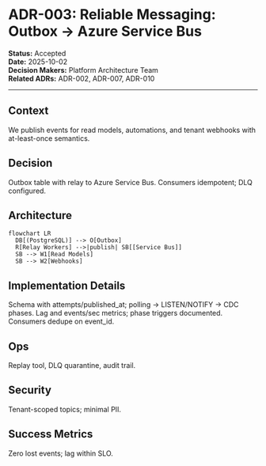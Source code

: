# ADR-003: Reliable Messaging: Outbox → Azure Service Bus

**Status:** Accepted  
**Date:** 2025-10-02  
**Decision Makers:** Platform Architecture Team  
**Related ADRs:** ADR-002, ADR-007, ADR-010

---

## Context
We publish events for read models, automations, and tenant webhooks with at-least-once semantics.

## Decision
Outbox table with relay to Azure Service Bus. Consumers idempotent; DLQ configured.

## Architecture
```mermaid
flowchart LR
  DB[(PostgreSQL)] --> O[Outbox]
  R[Relay Workers] -->|publish| SB[[Service Bus]]
  SB --> W1[Read Models]
  SB --> W2[Webhooks]
```
## Implementation Details
Schema with attempts/published_at; polling → LISTEN/NOTIFY → CDC phases.
Lag and events/sec metrics; phase triggers documented.
Consumers dedupe on event_id.

## Ops
Replay tool, DLQ quarantine, audit trail.

## Security
Tenant-scoped topics; minimal PII.

## Success Metrics
Zero lost events; lag within SLO.

